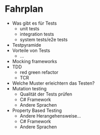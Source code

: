 # Fahrplan

- Was gibt es für Tests
  - unit tests
  - integration tests
  - system tests/e2e tests
- Testpyramide
- Vorteile von Tests
  - ...
- Mocking frameworks
- TDD
  - red green refactor
  - TCR
- Welche Muster erleichtern das Testen?
- Mutation testing
  - Qualität der Tests prüfen
  - C# Framework
  - Andere Sprachen
- Property Based Testing
  - Andere Herangehensweise...
  - C# Framework
  - Andere Sprachen
